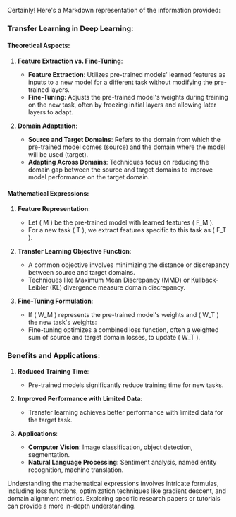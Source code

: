 Certainly! Here's a Markdown representation of the information provided:

### Transfer Learning in Deep Learning:

#### Theoretical Aspects:

1. **Feature Extraction vs. Fine-Tuning**:
   - **Feature Extraction**: Utilizes pre-trained models' learned features as inputs to a new model for a different task without modifying the pre-trained layers.
   - **Fine-Tuning**: Adjusts the pre-trained model's weights during training on the new task, often by freezing initial layers and allowing later layers to adapt.

2. **Domain Adaptation**:
   - **Source and Target Domains**: Refers to the domain from which the pre-trained model comes (source) and the domain where the model will be used (target).
   - **Adapting Across Domains**: Techniques focus on reducing the domain gap between the source and target domains to improve model performance on the target domain.

#### Mathematical Expressions:

1. **Feature Representation**:
   - Let \( M \) be the pre-trained model with learned features \( F_M \).
   - For a new task \( T \), we extract features specific to this task as \( F_T \).

2. **Transfer Learning Objective Function**:
   - A common objective involves minimizing the distance or discrepancy between source and target domains.
   - Techniques like Maximum Mean Discrepancy (MMD) or Kullback-Leibler (KL) divergence measure domain discrepancy.

3. **Fine-Tuning Formulation**:
   - If \( W_M \) represents the pre-trained model's weights and \( W_T \) the new task's weights:
   - Fine-tuning optimizes a combined loss function, often a weighted sum of source and target domain losses, to update \( W_T \).

### Benefits and Applications:

1. **Reduced Training Time**:
   - Pre-trained models significantly reduce training time for new tasks.
  
2. **Improved Performance with Limited Data**:
   - Transfer learning achieves better performance with limited data for the target task.

3. **Applications**:
   - **Computer Vision**: Image classification, object detection, segmentation.
   - **Natural Language Processing**: Sentiment analysis, named entity recognition, machine translation.

Understanding the mathematical expressions involves intricate formulas, including loss functions, optimization techniques like gradient descent, and domain alignment metrics. Exploring specific research papers or tutorials can provide a more in-depth understanding.